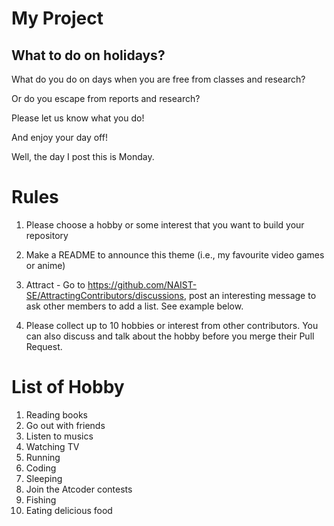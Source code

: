 # My Project
## What to do on holidays?

What do you do on days when you are free from classes and research?

Or do you escape from reports and research?

Please let us know what you do!

And enjoy your day off!

Well, the day I post this is Monday.

# Rules
1. Please choose a hobby or some interest that you want to build your repository

2. Make a README to announce this theme (i.e., my favourite video games or anime)

3. Attract - Go to https://github.com/NAIST-SE/AttractingContributors/discussions, post an interesting message to ask other members to add a list. See example below.
4. Please collect up to 10 hobbies or interest from other contributors. You can also discuss and talk about the hobby before you merge their Pull Request.

# List of Hobby
1. Reading books
2. Go out with friends
3. Listen to musics
4. Watching TV
5. Running
6. Coding
7. Sleeping
8. Join the Atcoder contests
9. Fishing
10. Eating delicious food
